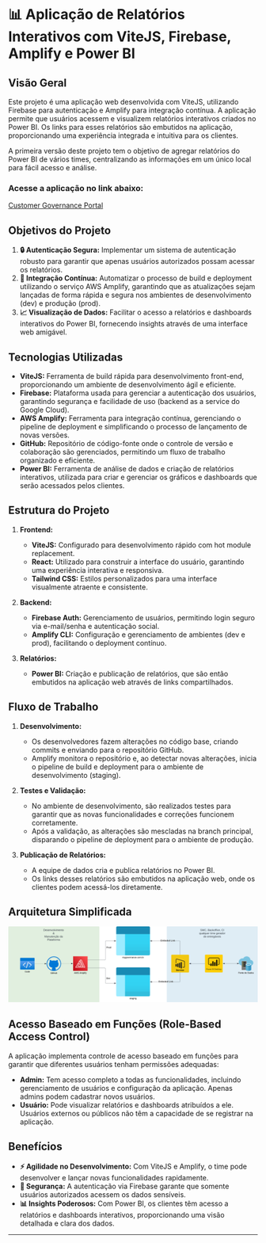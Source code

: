# 📊 Aplicação de Relatórios Interativos com ViteJS, Firebase, Amplify e Power BI

## Visão Geral

Este projeto é uma aplicação web desenvolvida com ViteJS, utilizando Firebase para autenticação e Amplify para integração contínua. A aplicação permite que usuários acessem e visualizem relatórios interativos criados no Power BI. Os links para esses relatórios são embutidos na aplicação, proporcionando uma experiência integrada e intuitiva para os clientes.

A primeira versão deste projeto tem o objetivo de agregar relatórios do Power BI de vários times, centralizando as informações em um único local para fácil acesso e análise.

### Acesse a aplicação no link abaixo:
[Customer Governance Portal](https://mygovernance.com.br)

## Objetivos do Projeto

1. **🔒 Autenticação Segura:** Implementar um sistema de autenticação robusto para garantir que apenas usuários autorizados possam acessar os relatórios.
2. **🚀 Integração Contínua:** Automatizar o processo de build e deployment utilizando o serviço AWS Amplify, garantindo que as atualizações sejam lançadas de forma rápida e segura nos ambientes de desenvolvimento (dev) e produção (prod).
3. **📈 Visualização de Dados:** Facilitar o acesso a relatórios e dashboards interativos do Power BI, fornecendo insights através de uma interface web amigável.

## Tecnologias Utilizadas

- **ViteJS:** Ferramenta de build rápida para desenvolvimento front-end, proporcionando um ambiente de desenvolvimento ágil e eficiente.
- **Firebase:** Plataforma usada para gerenciar a autenticação dos usuários, garantindo segurança e facilidade de uso (backend as a service do Google Cloud).
- **AWS Amplify:** Ferramenta para integração contínua, gerenciando o pipeline de deployment e simplificando o processo de lançamento de novas versões.
- **GitHub:** Repositório de código-fonte onde o controle de versão e colaboração são gerenciados, permitindo um fluxo de trabalho organizado e eficiente.
- **Power BI:** Ferramenta de análise de dados e criação de relatórios interativos, utilizada para criar e gerenciar os gráficos e dashboards que serão acessados pelos clientes.

## Estrutura do Projeto

1. **Frontend:**
   - **ViteJS:** Configurado para desenvolvimento rápido com hot module replacement.
   - **React:** Utilizado para construir a interface do usuário, garantindo uma experiência interativa e responsiva.
   - **Tailwind CSS:** Estilos personalizados para uma interface visualmente atraente e consistente.

2. **Backend:**
   - **Firebase Auth:** Gerenciamento de usuários, permitindo login seguro via e-mail/senha e autenticação social.
   - **Amplify CLI:** Configuração e gerenciamento de ambientes (dev e prod), facilitando o deployment contínuo.

3. **Relatórios:**
   - **Power BI:** Criação e publicação de relatórios, que são então embutidos na aplicação web através de links compartilhados.

## Fluxo de Trabalho

1. **Desenvolvimento:**
   - Os desenvolvedores fazem alterações no código base, criando commits e enviando para o repositório GitHub.
   - Amplify monitora o repositório e, ao detectar novas alterações, inicia o pipeline de build e deployment para o ambiente de desenvolvimento (staging).

2. **Testes e Validação:**
   - No ambiente de desenvolvimento, são realizados testes para garantir que as novas funcionalidades e correções funcionem corretamente.
   - Após a validação, as alterações são mescladas na branch principal, disparando o pipeline de deployment para o ambiente de produção.

3. **Publicação de Relatórios:**
   - A equipe de dados cria e publica relatórios no Power BI.
   - Os links desses relatórios são embutidos na aplicação web, onde os clientes podem acessá-los diretamente.

## Arquitetura Simplificada

![Desenho da arquitetura do projeto](/public/arch.png)

## Acesso Baseado em Funções (Role-Based Access Control)

A aplicação implementa controle de acesso baseado em funções para garantir que diferentes usuários tenham permissões adequadas:

- **Admin:** Tem acesso completo a todas as funcionalidades, incluindo gerenciamento de usuários e configuração da aplicação. Apenas admins podem cadastrar novos usuários.
- **Usuário:** Pode visualizar relatórios e dashboards atribuídos a ele. Usuários externos ou públicos não têm a capacidade de se registrar na aplicação.

## Benefícios

- **⚡ Agilidade no Desenvolvimento:** Com ViteJS e Amplify, o time pode desenvolver e lançar novas funcionalidades rapidamente.
- **🔐 Segurança:** A autenticação via Firebase garante que somente usuários autorizados acessem os dados sensíveis.
- **📊 Insights Poderosos:** Com Power BI, os clientes têm acesso a relatórios e dashboards interativos, proporcionando uma visão detalhada e clara dos dados.

---
